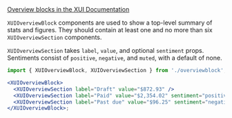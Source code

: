 <div class="xui-margin-vertical">
	<a href="../section-compounds-displayingdata-overviewblock.html" isDocLink>Overview blocks in the XUI Documentation</a>
</div>

`XUIOverviewBlock` components are used to show a top-level summary of stats and figures. They should contain at least one and no more than six `XUIOverviewSection` components.

`XUIOverviewSection` takes `label`, `value`, and optional `sentiment` props. Sentiments consist of `positive`, `negative`, and `muted`, with a default of none.

```jsx harmony
import { XUIOverviewBlock, XUIOverviewSection } from './overviewblock';

<XUIOverviewBlock>
  <XUIOverviewSection label="Draft" value="$872.93" />
  <XUIOverviewSection label="Paid" value="$2,354.02" sentiment="positive" />
  <XUIOverviewSection label="Past due" value="$96.25" sentiment="negative" />
</XUIOverviewBlock>;
```
